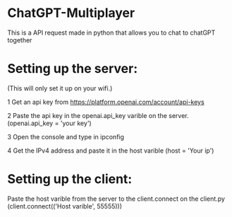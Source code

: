 # ChatGPT-Multiplayer

This is a API request made in python that allows you to chat to chatGPT together

# Setting up the server:

(This will only set it up on your wifi.)

1 Get an api key from https://platform.openai.com/account/api-keys

2 Paste the api key in the openai.api_key varible on the server. (openai.api_key = 'your key')

3 Open the console and type in ipconfig

4 Get the IPv4 address and paste it in the host varible (host = 'Your ip')


# Setting up the client:

Paste the host varible from the server to the client.connect on the client.py  (client.connect(('Host varible', 55555)))
